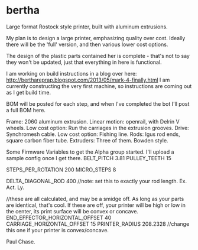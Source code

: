 bertha
======

Large format Rostock style printer, built with aluminum extrusions.

My plan is to design a large printer, emphasizing quality over cost.  Ideally there will be the 'full' version, and then various lower cost options.

The design of the plastic parts contained her is complete - that's not to say they won't be updated, just that everything in here is functional.

I am working on build instructions in a blog over here: http://berthareprap.blogspot.com/2013/05/mark-4-finally.html
I am currently constructing the very first machine, so instructions are coming out as I get build time.

BOM will be posted for each step, and when I've completed the bot I'll post a full BOM here.


Frame: 2060 aluminum extrusion.
Linear motion: openrail, with Delrin V wheels.  Low cost option: Run the carriages in the extrusion grooves.
Drive: Synchromesh cable.  Low cost option: Fishing line.
Rods: Igus rod ends, square carbon fiber tube.
Extruders: Three of them.  Bowden style.



Some Firmware Variables to get the Alpha group started.  I'll upload a sample config once I get there.
BELT_PITCH 3.81
PULLEY_TEETH 15

STEPS_PER_ROTATION 200
MICRO_STEPS 8


DELTA_DIAGONAL_ROD 400  //note: set this to exactly your rod length.  Ex.  Act.  Ly.

//these are all calculated, and may be a smidge off.  As long as your parts are identical, that's cool.  If these are off, your printer will be high or low in the center, its print surface will be convex or concave.
END_EFFECTOR_HORIZONTAL_OFFSET 40
CARRIAGE_HORIZONTAL_OFFSET 15
PRINTER_RADIUS 208.2328   //change this one if your printer is convex/concave.



Paul Chase.

